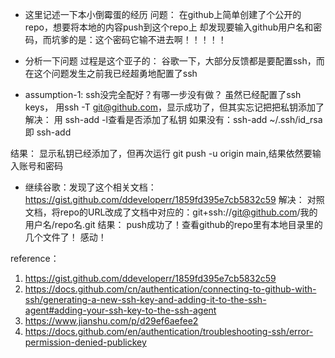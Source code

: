- 这里记述一下本小倒霉蛋的经历
问题：
在github上简单创建了个公开的repo，想要将本地的内容push到这个repo上
却发现要输入github用户名和密码，而坑爹的是：这个密码它输不进去啊！！！！！

- 分析一下问题
过程是这个亚子的：
谷歌一下，大部分反馈都是要配置ssh，而在这个问题发生之前我已经超勇地配置了ssh
- assumption-1: ssh没完全配好？有哪一步没有做？
虽然已经配置了ssh keys， 用ssh -T git@github.com，显示成功了，但其实忘记把把私钥添加了
解决：
    用 ssh-add -l查看是否添加了私钥
    如果没有：ssh-add ~/.ssh/id_rsa 
        即
    ssh-add <directory to private SSH key>

结果：
    显示私钥已经添加了，但再次运行 git push -u origin main,结果依然要输入账号和密码
- 继续谷歌：发现了这个相关文档：https://gist.github.com/ddeveloperr/1859fd395e7cb5832c59
解决： 
    对照文档，将repo的URL改成了文档中对应的：git+ssh://git@github.com/我的用户名/repo名.git
结果：
    push成功了！查看github的repo里有本地目录里的几个文件了！
    感动！

reference：
1. https://gist.github.com/ddeveloperr/1859fd395e7cb5832c59
2. https://docs.github.com/cn/authentication/connecting-to-github-with-ssh/generating-a-new-ssh-key-and-adding-it-to-the-ssh-agent#adding-your-ssh-key-to-the-ssh-agent
3. https://www.jianshu.com/p/d29ef6aefee2
4. https://docs.github.com/en/authentication/troubleshooting-ssh/error-permission-denied-publickey

